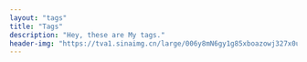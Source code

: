 ```yaml
---
layout: "tags"
title: "Tags"
description: "Hey, these are My tags."
header-img: "https://tva1.sinaimg.cn/large/006y8mN6gy1g85xboazowj327x0u07gd.jpg"
---
```

